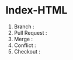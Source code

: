 # Index-HTML
1.    Branch        : 
2.    Pull Request    : 
3.    Merge        : 
4.    Conflict        : 
5.    Checkout        : 
